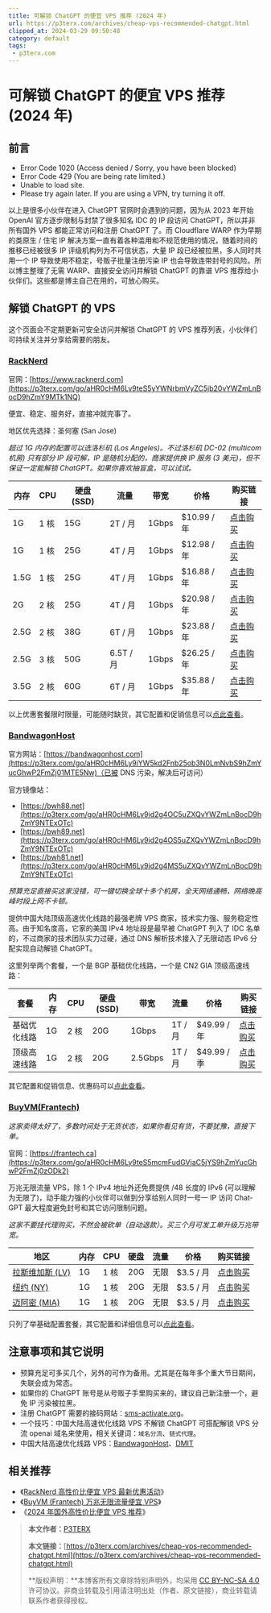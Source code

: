 ```yaml
---
title: 可解锁 ChatGPT 的便宜 VPS 推荐 (2024 年)
url: https://p3terx.com/archives/cheap-vps-recommended-chatgpt.html
clipped_at: 2024-03-29 09:50:48
category: default
tags: 
 - p3terx.com
---
```



# 可解锁 ChatGPT 的便宜 VPS 推荐 (2024 年)

## 前言

-   Error Code 1020 (Access denied / Sorry, you have been blocked)
-   Error Code 429 (You are being rate limited.)
-   Unable to load site.
-   Please try again later. If you are using a VPN, try turning it off.

以上是很多小伙伴在进入 Chat­GPT 官网时会遇到的问题，因为从 2023 年开始 Ope­nAI 官方逐步限制与封禁了很多知名 IDC 的 IP 段访问 Chat­GPT，所以并非所有国外 VPS 都能正常访问和注册 Chat­GPT 了。而 Cloud­flare WARP 作为早期的类原生 / 住宅 IP 解决方案一直有着各种滥用和不规范使用的情况，随着时间的推移已经被很多 IP 评级机构列为不可信状态，大量 IP 段已经被拉黑，多人同时共用一个 IP 导致使用不稳定，号贩子批量注册污染 IP 也会导致连带封号的风险。所以博主整理了无需 WARP、直接安全访问并解锁 Chat­GPT 的靠谱 VPS 推荐给小伙伴们。这些都是博主自己在用的，可放心购买。

## 解锁 ChatGPT 的 VPS

这个页面会不定期更新可安全访问并解锁 Chat­GPT 的 VPS 推荐列表，小伙伴们可持续关注并分享给需要的朋友。

### [RackNerd](https://p3terx.com/go/aHR0cHM6Ly9teS5yYWNrbmVyZC5jb20vYWZmLnBocD9hZmY9MTk1NQ)

官网：[https://www.racknerd.com](https://p3terx.com/go/aHR0cHM6Ly9teS5yYWNrbmVyZC5jb20vYWZmLnBocD9hZmY9MTk1NQ)

便宜、稳定、服务好，直接冲就完事了。

地区优先选择：圣何塞 (San Jose)

*超过 1G 内存的配置可以选洛杉矶 (Los Angeles)。不过洛杉矶 DC-02 (multicom 机房) 只有部分 IP 段可解，IP 是随机分配的，商家提供换 IP 服务 (3 美元)，但不保证一定能解锁 ChatGPT。如果你喜欢抽盲盒，可以试试。*

| 内存  | CPU | 硬盘 (SSD) | 流量  | 带宽  | 价格  | 购买链接 |
| --- | --- | --- | --- | --- | --- | --- |
| 1G  | 1 核 | 15G | 2T / 月 | 1Gbps | $10.99 / 年 | [点击购买](https://p3terx.com/go/aHR0cHM6Ly9teS5yYWNrbmVyZC5jb20vYWZmLnBocD9hZmY9MTk1NSZwaWQ9ODM4) |
| 1G  | 1 核 | 25G | 4T / 月 | 1Gbps | $12.98 / 年 | [点击购买](https://p3terx.com/go/aHR0cHM6Ly9teS5yYWNrbmVyZC5jb20vYWZmLnBocD9hZmY9MTk1NSZwaWQ9NzM1) |
| 1.5G | 1 核 | 25G | 4T / 月 | 1Gbps | $16.88 / 年 | [点击购买](https://p3terx.com/go/aHR0cHM6Ly9teS5yYWNrbmVyZC5jb20vYWZmLnBocD9hZmY9MTk1NSZwaWQ9ODM5) |
| 2G  | 2 核 | 25G | 4T / 月 | 1Gbps | $20.98 / 年 | [点击购买](https://p3terx.com/go/aHR0cHM6Ly9teS5yYWNrbmVyZC5jb20vYWZmLnBocD9hZmY9MTk1NSZwaWQ9Njgx) |
| 2.5G | 2 核 | 38G | 6T / 月 | 1Gbps | $23.88 / 年 | [点击购买](https://p3terx.com/go/aHR0cHM6Ly9teS5yYWNrbmVyZC5jb20vYWZmLnBocD9hZmY9MTk1NSZwaWQ9ODQw) |
| 2.5G | 3 核 | 50G | 6.5T / 月 | 1Gbps | $26.25 / 年 | [点击购买](https://p3terx.com/go/aHR0cHM6Ly9teS5yYWNrbmVyZC5jb20vYWZmLnBocD9hZmY9MTk1NSZwaWQ9MTU3) |
| 3.5G | 2 核 | 60G | 6T / 月 | 1Gbps | $35.88 / 年 | [点击购买](https://p3terx.com/go/aHR0cHM6Ly9teS5yYWNrbmVyZC5jb20vYWZmLnBocD9hZmY9MTk1NSZwaWQ9Njcy) |

以上优惠套餐限时限量，可能随时缺货，其它配置和促销信息可以[点此查看](https://p3terx.com/archives/cheap-vps-racknerd.html)。

### [BandwagonHost](https://p3terx.com/go/aHR0cHM6Ly9id2g4MS5uZXQvYWZmLnBocD9hZmY9NTExOTc)

官方网站：[https://bandwagonhost.com](https://p3terx.com/go/aHR0cHM6Ly9iYW5kd2Fnb25ob3N0LmNvbS9hZmYucGhwP2FmZj01MTE5Nw)（已被 DNS 污染，解决后可访问）

官方镜像站：

-   [https://bwh88.net](https://p3terx.com/go/aHR0cHM6Ly9id2g4OC5uZXQvYWZmLnBocD9hZmY9NTExOTc)
-   [https://bwh89.net](https://p3terx.com/go/aHR0cHM6Ly9id2g4OS5uZXQvYWZmLnBocD9hZmY9NTExOTc)
-   [https://bwh81.net](https://p3terx.com/go/aHR0cHM6Ly9id2g4MS5uZXQvYWZmLnBocD9hZmY9NTExOTc)

*预算充足直接买这家没错，可一键切换全球十多个机房，全天网络通畅，网络晚高峰时段上网不卡顿。*

提供中国大陆顶级高速优化线路的最强老牌 VPS 商家，技术实力强、服务稳定性高。由于知名度高，它家的美国 IPv4 地址段是最早被 Chat­GPT 列入了 IDC 名单的，不过商家的技术团队实力过硬，通过 DNS 解析技术接入了无限动态 IPv6 分配实现自动解锁 Chat­GPT。

这里列举两个套餐，一个是 BGP 基础优化线路，一个是 CN2 GIA 顶级高速线路：

| 套餐  | 内存  | CPU | 硬盘 (SSD) | 带宽  | 流量  | 价格  | 购买链接 |
| --- | --- | --- | --- | --- | --- | --- | --- |
| 基础优化线路 | 1G  | 2 核 | 20G | 1Gbps | 1T / 月 | $49.99 / 年 | [点击购买](https://p3terx.com/go/aHR0cHM6Ly9id2g4MS5uZXQvYWZmLnBocD9hZmY9NTExOTcmcGlkPTQ0) |
| 顶级高速线路 | 1G  | 2 核 | 20G | 2.5Gbps | 1T / 月 | $49.99 / 季 | [点击购买](https://p3terx.com/go/aHR0cHM6Ly9id2g4MS5uZXQvYWZmLnBocD9hZmY9NTExOTcmcGlkPTg3) |

其它配置和促销信息、优惠码可以[点此查看](https://p3terx.com/archives/cheap-vps-bandwagonhost.html)。

### [BuyVM(Frantech)](https://p3terx.com/go/aHR0cHM6Ly9teS5mcmFudGVjaC5jYS9hZmYucGhwP2FmZj0zODk2)

*这家卖得太好了，多数时间处于无货状态，如果你看见有货，不要犹豫，直接下单。*

官网：[https://frantech.ca](https://p3terx.com/go/aHR0cHM6Ly9teS5mcmFudGVjaC5jYS9hZmYucGhwP2FmZj0zODk2)

万兆无限流量 VPS，除 1 个 IPv4 地址外还免费提供 /48 长度的 IPv6 (可以理解为无限了)，动手能力强的小伙伴可以做到分享给别人同时一号一 IP 访问 Chat­GPT 最大程度避免封号和其它访问限制问题。

*这家不要挂代理购买，不然会被砍单（自动退款）。买三个月可发工单升级万兆带宽。*

| 地区  | 内存  | CPU | 硬盘  | 流量  | 价格  | 购买链接 |
| --- | --- | --- | --- | --- | --- | --- |
| [拉斯维加斯 (LV)](https://p3terx.com/go/aHR0cHM6Ly9teS5mcmFudGVjaC5jYS9hZmYucGhwP2FmZj0zODk2JnBpZD0xNDEx) | 1G  | 1 核 | 20G | 无限  | $3.5 / 月 | [点击购买](https://p3terx.com/go/aHR0cHM6Ly9teS5mcmFudGVjaC5jYS9hZmYucGhwP2FmZj0zODk2JnBpZD0xNDEx) |
| [纽约 (NY)](https://p3terx.com/go/aHR0cHM6Ly9teS5mcmFudGVjaC5jYS9hZmYucGhwP2FmZj0zODk2JnBpZD0xNDEz) | 1G  | 1 核 | 20G | 无限  | $3.5 / 月 | [点击购买](https://p3terx.com/go/aHR0cHM6Ly9teS5mcmFudGVjaC5jYS9hZmYucGhwP2FmZj0zODk2JnBpZD0xNDEz) |
| [迈阿密 (MIA)](https://p3terx.com/go/aHR0cHM6Ly9teS5mcmFudGVjaC5jYS9hZmYucGhwP2FmZj0zODk2JnBpZD0xNTAx) | 1G  | 1 核 | 20G | 无限  | $3.5 / 月 | [点击购买](https://p3terx.com/go/aHR0cHM6Ly9teS5mcmFudGVjaC5jYS9hZmYucGhwP2FmZj0zODk2JnBpZD0xNTAx) |

只列了举基础配置套餐，其它配置和详细信息可以[点此查看](https://p3terx.com/archives/cheap-vps-buyvm.html)。

## 注意事项和其它说明

-   预算充足可多买几个，另外的可作为备用。尤其是在每年多个重大节日期间，失联会成为常态。
-   如果你的 ChatGPT 账号是从号贩子手里购买来的，建议自己新注册一个，避免 IP 污染被拉黑。
-   注册 ChatGPT 需要的接码网站：[sms-activate.org](https://p3terx.com/go/aHR0cHM6Ly9zbXMtYWN0aXZhdGUub3JnLz9yZWY9MjcyNjQ5OQ)。
-   一个技巧：中国大陆高速优化线路 VPS 不解锁 ChatGPT 可搭配解锁 VPS 分流 openai 域名来使用，相关关键词：`域名分流`、`链式代理`。
-   中国大陆高速优化线路 VPS：[BandwagonHost](https://p3terx.com/archives/cheap-vps-bandwagonhost.html)、[DMIT](https://p3terx.com/archives/cn2-gia-vps-dmit.html)

## 相关推荐

-   《[RackNerd 高性价比便宜 VPS 最新优惠活动](https://p3terx.com/archives/cheap-vps-racknerd.html)》
-   《[BuyVM (Frantech) 万兆无限流量便宜 VPS](https://p3terx.com/archives/cheap-vps-buyvm.html)》
-   《[2024 年国外高性价比便宜 VPS 推荐](https://p3terx.com/archives/cheap-and-costeffective-vps-recommended.html)》

> **本文作者：**[P3TERX](https://p3terx.com/)
> 
> **本文链接：**[https://p3terx.com/archives/cheap-vps-recommended-chatgpt.html](https://p3terx.com/archives/cheap-vps-recommended-chatgpt.html)
> 
> **版权声明：**本博客所有文章除特别声明外，均采用 [CC BY-NC-SA 4.0](https://p3terx.com/go/aHR0cHM6Ly9jcmVhdGl2ZWNvbW1vbnMub3JnL2xpY2Vuc2VzL2J5LW5jLXNhLzQuMC9kZWVkLnpo) 许可协议。非商业转载及引用请注明出处（作者、原文链接），商业转载请联系作者获得授权。

